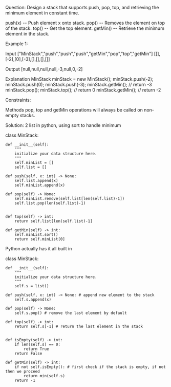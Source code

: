 Question: 
Design a stack that supports push, pop, top, and retrieving the minimum element in constant time.

push(x) -- Push element x onto stack.
pop() -- Removes the element on top of the stack.
top() -- Get the top element.
getMin() -- Retrieve the minimum element in the stack.
 

Example 1:

Input
["MinStack","push","push","push","getMin","pop","top","getMin"]
[[],[-2],[0],[-3],[],[],[],[]]

Output
[null,null,null,null,-3,null,0,-2]

Explanation
MinStack minStack = new MinStack();
minStack.push(-2);
minStack.push(0);
minStack.push(-3);
minStack.getMin(); // return -3
minStack.pop();
minStack.top();    // return 0
minStack.getMin(); // return -2
 

Constraints:

Methods pop, top and getMin operations will always be called on non-empty stacks.

Solution:
2 list in python, using sort to handle minimum

class MinStack:

    def __init__(self):
        """
        initialize your data structure here.
        """
        self.minList = []
        self.list = []

    def push(self, x: int) -> None:
        self.list.append(x)
        self.minList.append(x)

    def pop(self) -> None:
        self.minList.remove(self.list[len(self.list)-1])
        self.list.pop(len(self.list)-1)
        

    def top(self) -> int:
        return self.list[len(self.list)-1]

    def getMin(self) -> int:
        self.minList.sort()
        return self.minList[0]
        

        
Python actually has it all built in

class MinStack:

    def __init__(self):
        """
        initialize your data structure here.
        """
        self.s = list()

    def push(self, x: int) -> None: # append new element to the stack
        self.s.append(x)

    def pop(self) -> None:
        self.s.pop() # remove the last element by default

    def top(self) -> int:
        return self.s[-1] # return the last element in the stack
        

    def isEmpty(self) -> int:
        if len(self.s) == 0:
            return True
        return False
    
    def getMin(self) -> int:
        if not self.isEmpty(): # first check if the stack is empty, if not then we proceed
            return min(self.s)
        return -1